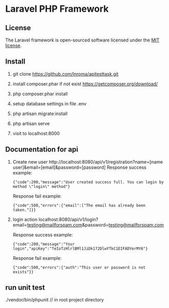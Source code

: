 # Laravel PHP Framework

## License

The Laravel framework is open-sourced software licensed under the [MIT license](http://opensource.org/licenses/MIT).

## Install

1. git clone https://github.com/lnroma/apitesttask.git

2. install composer.phar if not exist https://getcomposer.org/download/

3. php composer.phar install

4. setup database settings in file .env

4. php artisan migrate:install

5. php artisan serve 

6. visit to localhost:8000

## Documentation for api

1. Create new user http://localhost:8080/api/v1/registration?name=[name user]&email=[email]&password=[password]
   Response success example:
   
   `````
   {"code":200,"message":"User created success full. You can login by method \"login\" method"}
   `````
   
   Response fail example:
   
   `````
   {"code":500,"errors":{"email":["The email has already been taken."]}}
   `````
   
2. login action localhost:8080/api/v1/login?email=testing@mailforspam.com&password=testing@mailforspam.com
   
   Response success example:
   
   `````
   {"code":200,"message":"Your login","apiKey":"TeIoTzHlrlBMl1JiDk172DlwYTkC1EIFADYerMY6"}
   `````
   
   Response fail example:
   
   `````
   {"code":500,"errors":{"auth":"This user or password is not exists"}}
   `````
## run unit test
./vendor/bin/phpunit // in root project directory
